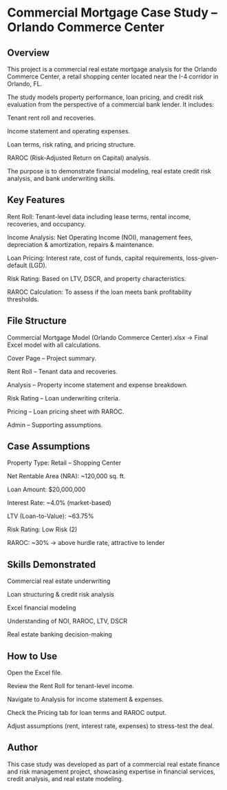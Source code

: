 # Commercial Mortgage Case Study – Orlando Commerce Center

## Overview

This project is a commercial real estate mortgage analysis for the Orlando Commerce Center, a retail shopping center located near the I-4 corridor in Orlando, FL.

The study models property performance, loan pricing, and credit risk evaluation from the perspective of a commercial bank lender. It includes:

Tenant rent roll and recoveries.

Income statement and operating expenses.

Loan terms, risk rating, and pricing structure.

RAROC (Risk-Adjusted Return on Capital) analysis.

The purpose is to demonstrate financial modeling, real estate credit risk analysis, and bank underwriting skills.

## Key Features

Rent Roll: Tenant-level data including lease terms, rental income, recoveries, and occupancy.

Income Analysis: Net Operating Income (NOI), management fees, depreciation & amortization, repairs & maintenance.

Loan Pricing: Interest rate, cost of funds, capital requirements, loss-given-default (LGD).

Risk Rating: Based on LTV, DSCR, and property characteristics.

RAROC Calculation: To assess if the loan meets bank profitability thresholds.

## File Structure

Commercial Mortgage Model (Orlando Commerce Center).xlsx → Final Excel model with all calculations.

Cover Page – Project summary.

Rent Roll – Tenant data and recoveries.

Analysis – Property income statement and expense breakdown.

Risk Rating – Loan underwriting criteria.

Pricing – Loan pricing sheet with RAROC.

Admin – Supporting assumptions.

## Case Assumptions

Property Type: Retail – Shopping Center

Net Rentable Area (NRA): ~120,000 sq. ft.

Loan Amount: $20,000,000

Interest Rate: ~4.0% (market-based)

LTV (Loan-to-Value): ~63.75%

Risk Rating: Low Risk (2)

RAROC: ~30% → above hurdle rate, attractive to lender

## Skills Demonstrated

Commercial real estate underwriting

Loan structuring & credit risk analysis

Excel financial modeling

Understanding of NOI, RAROC, LTV, DSCR

Real estate banking decision-making

## How to Use

Open the Excel file.

Review the Rent Roll for tenant-level income.

Navigate to Analysis for income statement & expenses.

Check the Pricing tab for loan terms and RAROC output.

Adjust assumptions (rent, interest rate, expenses) to stress-test the deal.

## Author

This case study was developed as part of a commercial real estate finance and risk management project, showcasing expertise in financial services, credit analysis, and real estate modeling.
